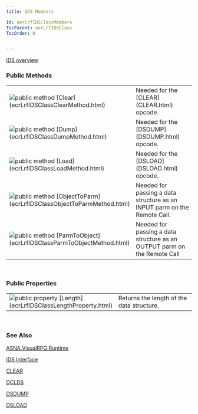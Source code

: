 ```yaml
---
title: IDS Members

Id: aerLrfIDSClassMembers
TocParent: aerLrfIDSClass
TocOrder: 0


---
```


[IDS overview](ecrLrfIDSClass.html) 
<br />

### Public Methods
<table class="dtTABLE" id="Table4" cellspacing="0">
                <colgroup span="1">
                    <col span="1" valign="top" width="20%" />
                    <col span="1" width="79.99%" />
                </colgroup>
                <tr>
                    <td colspan="1" rowspan="1">
                        <img alt="public method" src="../Images/public method.gif" border="0" /> [Clear](ecrLrfIDSClassClearMethod.html)
                    </td>
                    <td colspan="1" rowspan="1">Needed for the [CLEAR](CLEAR.html) opcode.</td>
                </tr>
                <tr>
                    <td colspan="1" rowspan="1">
                        <img alt="public method" src="../Images/public method.gif" border="0" /> [Dump](ecrLrfIDSClassDumpMethod.html)
                    </td>
                    <td colspan="1" rowspan="1">Needed for the [DSDUMP](DSDUMP.html) opcode.</td>
                </tr>
                <tr>
                    <td colspan="1" rowspan="1">
                        <img alt="public method" src="../Images/public method.gif" border="0" /> [Load](ecrLrfIDSClassLoadMethod.html)
                    </td>
                    <td colspan="1" rowspan="1">Needed for the [DSLOAD](DSLOAD.html) opcode.</td>
                </tr>
                <tr>
                    <td colspan="1" rowspan="1" style="height: 59px">
                        <img alt="public method" src="../Images/public method.gif" border="0" /> [ObjectToParm](ecrLrfIDSClassObjectToParmMethod.html)
                    </td>
                    <td colspan="1" rowspan="1" style="height: 59px">
                        Needed for passing
                        a data structure as an INPUT parm on the Remote Call.
                    </td>
                </tr>
                <tr>
                    <td colspan="1" rowspan="1">
                        <img alt="public method" src="../Images/public method.gif" border="0" /> [ParmToObject](ecrLrfIDSClassParmToObjectMethod.html)
                    </td>
                    <td colspan="1" rowspan="1">
                        Needed for passing a data structure as an OUTPUT parm on the Remote Call
                    </td>
                </tr>
</table>

<br />

### Public Properties
<table class="dtTABLE" id="Table3" cellspacing="0">
                <colgroup span="1">
                    <col span="1" valign="bottom" width="20%" />
                    <col span="1" width="79.99%" />
                </colgroup>
                <tr>
                    <td colspan="1" rowspan="1">
                        <img alt="public property" src="../Images/property.bmp" border="0" /> [Length](ecrLrfIDSClassLengthProperty.html)
                    </td>
                    <td colspan="1" rowspan="1">
                        Returns the length of the data
                        structure.
                    </td>
                </tr>
</table>

<br />

### See Also
[ASNA.VisualRPG.Runtime](ecrLrfRuntimeNamespace.html)

[IDS Interface](ecrLrfIDSClass.html)

[CLEAR](CLEAR.html)

[DCLDS](DCLDS.html)

[DSDUMP](DSDUMP.html)

[DSLOAD](DSLOAD.html) 
